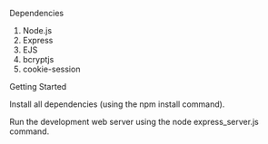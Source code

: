 Dependencies

1. Node.js
2. Express
3. EJS
4. bcryptjs
5. cookie-session

Getting Started

Install all dependencies (using the npm install command).

Run the development web server using the node express_server.js command.
